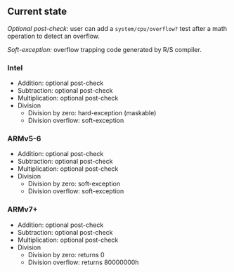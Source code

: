 ## Current state

_Optional post-check_: user can add a `system/cpu/overflow?` test after a math operation to detect an overflow.

_Soft-exception:_ overflow trapping code generated by R/S compiler.

### Intel

* Addition: optional post-check
* Subtraction: optional post-check
* Multiplication: optional post-check
* Division
    * Division by zero: hard-exception (maskable)
    * Division overflow: soft-exception

### ARMv5-6

* Addition: optional post-check
* Subtraction: optional post-check
* Multiplication: optional post-check
* Division
    * Division by zero: soft-exception
    * Division overflow: soft-exception

### ARMv7+

* Addition: optional post-check
* Subtraction: optional post-check
* Multiplication: optional post-check
* Division
    * Division by zero: returns 0
    * Division overflow: returns 80000000h
